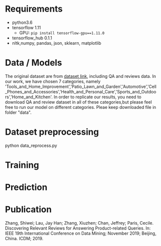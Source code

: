 # Requirements
- python3.6
- tensorflow 1.11
   - GPU: `pip install tensorflow-gpu==1.11.0`
- tensorflow_hub 0.1.1
- nltk,numpy, pandas, json, sklearn, matplotlib


# Data / Models
The original dataset are from [dataset link](http://cseweb.ucsd.edu/~jmcauley/datasets.html), including QA and reviews data.
In our work, we have chosen 7 categories, namely 'Tools_and_Home_Improvement','Patio_Lawn_and_Garden','Automotive','Cell_Phones_and_Accessories','Health_and_Personal_Care','Sports_and_Outdoors','Home_and_Kitchen'.
In order to replicate our results, you need to download QA and review dataset in all of these categories,but please feel free to run our model on different categories.
Pleae keep downloaded file in folder "data".

# Dataset preprocessing
python data_reprocess.py  

# Training

# Prediction
  

# Publication

Zhang, Shiwei; Lau, Jay Han; Zhang, Xiuzhen; Chan, Jeffrey; Paris, Cecile. Discovering Relevant Reviews for Answering Product-related Queries. In: IEEE 19th International Conference on Data Mining; November 2019;  Beijing, China. ICDM; 2019.
